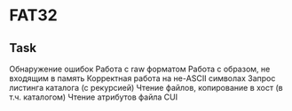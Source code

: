 # FAT32

## Task

Обнаружение ошибок
Работа с raw форматом
Работа с образом, не входящим в память
Корректная работа на не-ASCII символах
Запрос листинга каталога (с рекурсией)
Чтение файлов, копирование в хост (в т.ч. каталогом)
Чтение атрибутов файла
CUI